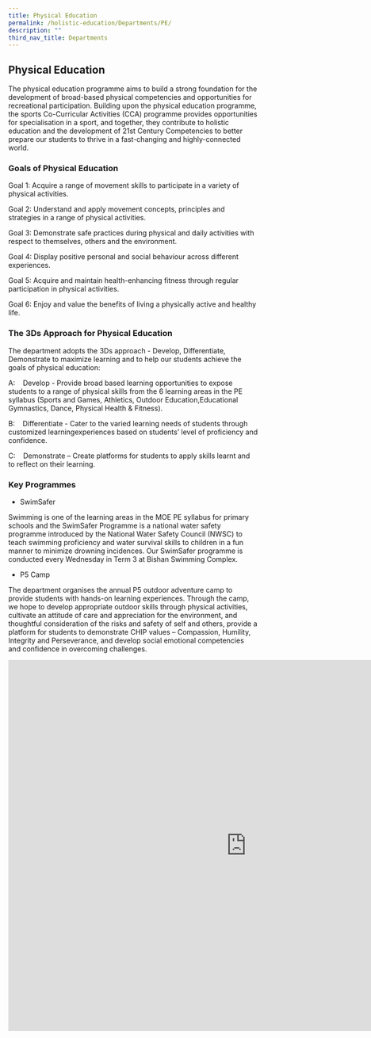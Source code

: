 ```yaml
---
title: Physical Education
permalink: /holistic-education/Departments/PE/
description: ""
third_nav_title: Departments
---
```

## Physical Education

The physical education programme aims to build a strong foundation for the development of broad-based physical competencies and opportunities for recreational participation. Building upon the physical education programme, the sports Co-Curricular Activities (CCA) programme provides opportunities for specialisation in a sport, and together, they contribute to holistic education and the development of 21st Century Competencies to better prepare our students to thrive in a fast-changing and highly-connected world.

### Goals of Physical Education

Goal 1: Acquire a range of movement skills to participate in a variety of physical activities.

Goal 2: Understand and apply movement concepts, principles and strategies in a range of physical activities.

Goal 3: Demonstrate safe practices during physical and daily activities with respect to themselves, others and the environment.

Goal 4: Display positive personal and social behaviour across different experiences.

Goal 5: Acquire and maintain health-enhancing fitness through regular participation in physical activities.

Goal 6: Enjoy and value the benefits of living a physically active and healthy life.

### The 3Ds Approach for Physical Education


The department adopts the 3Ds approach - Develop, Differentiate, Demonstrate&nbsp;to maximize learning and to help our students achieve the goals of physical education:&nbsp;  
  
A:&nbsp; &nbsp;&nbsp;Develop - Provide broad based learning opportunities to expose students to a range of physical skills from the 6 learning areas in the PE syllabus (Sports and Games, Athletics, Outdoor Education,Educational Gymnastics, Dance, Physical Health &amp; Fitness).&nbsp;  
  
B:&nbsp; &nbsp;&nbsp;Differentiate - Cater to the varied learning needs of students through customized learningexperiences based on students’ level of proficiency and confidence.&nbsp;  
  
C:&nbsp; &nbsp;&nbsp;Demonstrate – Create platforms for students to apply skills learnt and to reflect on their learning.

### Key Programmes


*   SwimSafer

Swimming is one of the learning areas in the MOE PE syllabus for primary schools and the SwimSafer Programme is a national water safety programme introduced by the National Water Safety Council (NWSC) to teach swimming proficiency and water survival skills to children in a fun manner to minimize drowning incidences.&nbsp;Our SwimSafer programme is conducted every Wednesday in Term 3 at Bishan Swimming Complex.  

  

*   P5 Camp  
    

The department organises the annual P5 outdoor adventure camp to provide students with hands-on learning experiences. Through the camp, we hope to develop appropriate outdoor skills through physical activities, cultivate an attitude of care and appreciation for the environment, and thoughtful consideration of the risks and safety of self and others, provide a platform for students to demonstrate CHIP values – Compassion, Humility, Integrity and Perseverance, and develop social emotional competencies and confidence in overcoming challenges.

<iframe allowfullscreen="true" height="749" width="960" frameborder="0" src="https://docs.google.com/presentation/d/e/2PACX-1vSPt854zuSVUqJoICpML_5LB7-kpLMczmS3AXzOs9tmARY2O_QSnZk5HbnRH37M5WuWjL40gTkZaYu0/embed?start=false&amp;loop=false&amp;delayms=3000"></iframe>